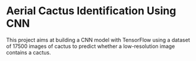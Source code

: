 # Aerial Cactus Identification Using CNN
This project aims at building a CNN model with TensorFlow using a dataset of 17500 images of cactus to predict whether a low-resolution image contains a cactus. 


